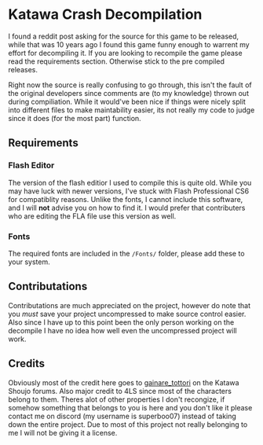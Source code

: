 # Katawa Crash Decompilation
I found a reddit post asking for the source for this game to be released, while that was 10 years ago I found this game funny enough to warrent my effort for decompiling it. If you are looking to recompile the game please read the requirements section. Otherwise stick to the pre compiled releases.

Right now the source is really confusing to go through, this isn't the fault of the original developers since comments are (to my knowledge) thrown out during compiliation. While it would've been nice if things were nicely split into different files to make maintability easier, its not really my code to judge since it does (for the most part) function. 

## Requirements

### Flash Editor
The version of the flash editior I used to compile this is quite old. While you may have luck with newer versions, I've stuck with Flash Professional CS6 for compatiblity reasons. Unlike the fonts, I cannot include this software, and I will **not** advise you on how to find it. I would prefer that contributers who are editing the FLA file use this version as well.

### Fonts
The required fonts are included in the `/Fonts/` folder, please add these to your system. 

## Contributations
Contributations are much appreciated on the project, however do note that you *must* save your project uncompressed to make source control easier. Also since I have up to this point been the only person working on the decompile I have no idea how well even the uncompressed project will work. 

## Credits
Obviously most of the credit here goes to [gainare_tottori](https://ks.fhs.sh/viewtopic.php?f=3&t=3071) on the Katawa Shoujo forums. Also major credit to 4LS since most of the characters belong to them. Theres alot of other properties I don't recongize, if somehow something that belongs to you is here and you don't like it please contact me on discord (my username is superboo07) instead of taking down the entire project. Due to most of this project not really belonging to me I will not be giving it a license.

